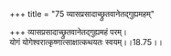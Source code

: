+++
title = "75 व्यासप्रसादाच्छ्रुतवानेतद्गुह्यमहम्"

+++
व्यासप्रसादाच्छ्रुतवानेतद्गुह्यमहं परम्।  
योगं योगेश्वरात्कृष्णात्साक्षात्कथयतः स्वयम्।।18.75।।